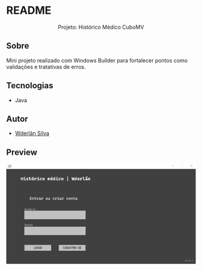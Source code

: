 # README

<p align="center"> Projeto: Histórico Médico CuboMV </p>


## Sobre

<p>  Mini projeto realizado com Windows Builder para fortalecer pontos como validações e tratativas de erros. </p>

## Tecnologias

- Java

## Autor

 - [Wderlãn Silva](https://www.linkedin.com/in/wderlansilva/)

## Preview

 ![Tela Login](./img/telaLogin.png)


